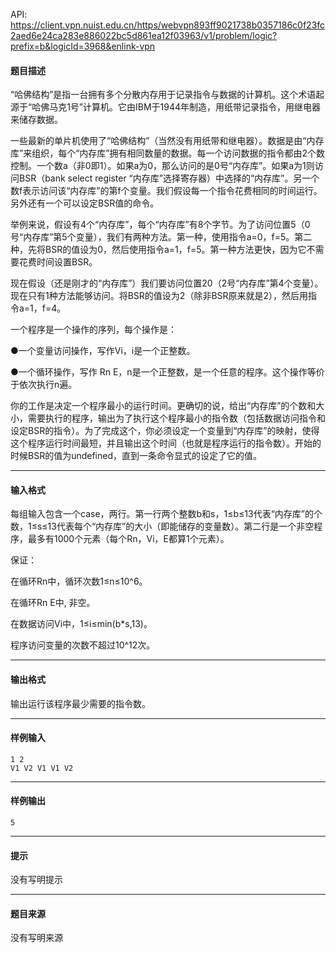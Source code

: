 API: https://client.vpn.nuist.edu.cn/https/webvpn893ff9021738b0357186c0f23fc2aed6e24ca283e886022bc5d861ea12f03963/v1/problem/logic?prefix=b&logicId=3968&enlink-vpn

#### 题目描述

“哈佛结构”是指一台拥有多个分散内存用于记录指令与数据的计算机。这个术语起源于“哈佛马克1号”计算机。它由IBM于1944年制造，用纸带记录指令，用继电器来储存数据。

一些最新的单片机使用了“哈佛结构”（当然没有用纸带和继电器）。数据是由“内存库”来组织，每个“内存库”拥有相同数量的数据。每一个访问数据的指令都由2个数控制。一个数a（非0即1）。如果a为0，那么访问的是0号“内存库”。如果a为1则访问BSR（bank select register “内存库”选择寄存器）中选择的“内存库”。另一个数f表示访问该“内存库”的第f个变量。我们假设每一个指令花费相同的时间运行。另外还有一个可以设定BSR值的命令。

举例来说，假设有4个“内存库”，每个“内存库”有8个字节。为了访问位置5（0号“内存库”第5个变量），我们有两种方法。第一种，使用指令a=0，f=5。第二种，先将BSR的值设为0，然后使用指令a=1，f=5。第一种方法更快，因为它不需要花费时间设置BSR。

现在假设（还是刚才的“内存库”）我们要访问位置20（2号“内存库”第4个变量）。现在只有1种方法能够访问。将BSR的值设为2（除非BSR原来就是2），然后用指令a=1，f=4。

一个程序是一个操作的序列，每个操作是：

●一个变量访问操作，写作Vi，i是一个正整数。

●一个循环操作，写作 Rn <program> E，n是一个正整数，<program>是一个任意的程序。这个操作等价于依次执行n遍<program>。

你的工作是决定一个程序最小的运行时间。更确切的说，给出“内存库”的个数和大小，需要执行的程序，输出为了执行这个程序最小的指令数（包括数据访问指令和设定BSR的指令）。为了完成这个，你必须设定一个变量到“内存库”的映射，使得这个程序运行时间最短，并且输出这个时间（也就是程序运行的指令数）。开始的时候BSR的值为undefined，直到一条命令显式的设定了它的值。

---

#### 输入格式

每组输入包含一个case，两行。第一行两个整数b和s，1≤b≤13代表“内存库”的个数，1≤s≤13代表每个“内存库”的大小（即能储存的变量数）。第二行是一个非空程序，最多有1000个元素（每个Rn，Vi，E都算1个元素）。

保证：

在循环Rn中，循环次数1≤n≤10^6。

在循环Rn <program> E中, <program>非空。

在数据访问Vi中，1≤i≤min(b\*s,13)。

程序访问变量的次数不超过10^12次。

---

#### 输出格式

输出运行该程序最少需要的指令数。

---

#### 样例输入
```
1 2
V1 V2 V1 V1 V2

```

---

#### 样例输出
```
5
```

---

#### 提示

没有写明提示

---

#### 题目来源

没有写明来源